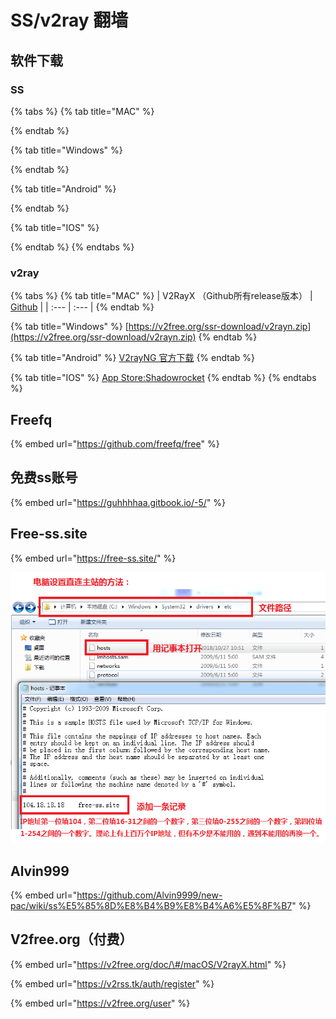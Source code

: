 # SS/v2ray 翻墙

## 软件下载

### SS

{% tabs %}
{% tab title="MAC" %}

{% endtab %}

{% tab title="Windows" %}

{% endtab %}

{% tab title="Android" %}

{% endtab %}

{% tab title="IOS" %}

{% endtab %}
{% endtabs %}

### v2ray

{% tabs %}
{% tab title="MAC" %}
| V2RayX （Github所有release版本） | [Github](https://github.com/Cenmrev/V2RayX/releases) |
| :--- | :--- |
{% endtab %}

{% tab title="Windows" %}
[https://v2free.org/ssr-download/v2rayn.zip](https://v2free.org/ssr-download/v2rayn.zip)
{% endtab %}

{% tab title="Android" %}
[V2rayNG 官方下载](https://github.com/2dust/v2rayNG/releases)
{% endtab %}

{% tab title="IOS" %}
[App Store:Shadowrocket](https://apps.apple.com/us/app/shadowrocket/id932747118)
{% endtab %}
{% endtabs %}

## Freefq

{% embed url="https://github.com/freefq/free" %}

## 免费ss账号

{% embed url="https://guhhhhaa.gitbook.io/-5/" %}

## Free-ss.site

{% embed url="https://free-ss.site/" %}

![](../.gitbook/assets/direct_access.png)

## Alvin999

{% embed url="https://github.com/Alvin9999/new-pac/wiki/ss%E5%85%8D%E8%B4%B9%E8%B4%A6%E5%8F%B7" %}

## V2free.org（付费）

{% embed url="https://v2free.org/doc/\#/macOS/V2rayX.html" %}

{% embed url="https://v2rss.tk/auth/register" %}

{% embed url="https://v2free.org/user" %}

